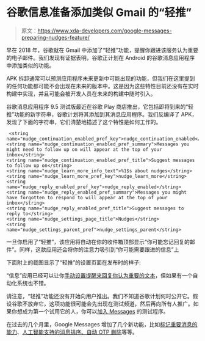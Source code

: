 # 谷歌信息准备添加类似 Gmail 的“轻推”

> 原文：<https://www.xda-developers.com/google-messages-preparing-nudges-feature/>

早在 2018 年，谷歌就在 Gmail 中添加了“轻推”功能，提醒你跟进该服务认为重要的电子邮件。我们发现有证据表明，谷歌正计划在 Android 的谷歌消息应用程序中添加类似的功能。

APK 拆卸通常可以预测应用程序未来更新中可能出现的功能，但我们在这里提到的任何功能都可能不会出现在未来的版本中。这是因为这些特性目前还没有在实时构建中实现，并且可能会被开发人员在未来的构建中随时引入。

谷歌消息应用程序 9.5 测试版最近在谷歌 Play 商店推出，它包括即将到来的“轻推”功能的新字符串，谷歌计划将其添加到其消息应用程序。我们反编译了 APK，发现了下面的字符串，它们清楚地描述了这个特性是如何工作的。

```
 <string name="nudge_continuation_enabled_pref_key">nudge_continuation_enabled</string>
<string name="nudge_continuation_enabled_pref_summary">Messages you might need to follow up on will appear at the top of your inbox</string>
<string name="nudge_continuation_enabled_pref_title">Suggest messages to follow up on</string>
<string name="nudge_learn_more_info_text">%1$s about nudges</string>
<string name="nudge_learn_more_pref_key">nudge_learn_more</string>
<string name="nudge_reply_enabled_pref_key">nudge_reply_enabled</string>
<string name="nudge_reply_enabled_pref_summary">Messages you might have forgotten to respond to will appear at the top of your inbox</string>
<string name="nudge_reply_enabled_pref_title">Suggest messages to reply to</string>
<string name="nudge_settings_page_title">Nudges</string>
<string name="nudge_settings_parent_pref">nudge_settings_parent</string> 
```

一旦你启用了“轻推”，该应用将自动在你的收件箱顶部显示“你可能忘记回复的邮件”。同样，这款应用还会将你的注意力吸引到“你可能需要跟进的信息”上

下面附上的截图显示了“轻推”的设置页面在发布时的样子:

“信息”应用已经可以让你[手动设置提醒来回复你认为重要的文本](https://www.xda-developers.com/google-messages-5-2-adds-chat-reminders-prepares-support-bubble-notifications-suggested-stickers/)，但如果有一个自动化系统也不错。

请注意，“轻推”功能还没有开始向用户推出。我们不知道谷歌计划何时公开它。假设谷歌不放弃它，这项功能很可能会先出现在测试频道，然后再向所有人推广。如果你想成为第一个试用它的人，你可以[加入 Messages](https://play.google.com/apps/testing/com.google.android.apps.messaging) 的测试程序。

在过去的几个月里，Google Messages 增加了几个新功能，比如[标记重要消息的能力](https://www.xda-developers.com/google-messages-categories-auto-delete-otps/)、[人工智能支持的消息排序、自动 OTP 删除](https://www.xda-developers.com/google-messages-categories-auto-delete-otps/)等等。
